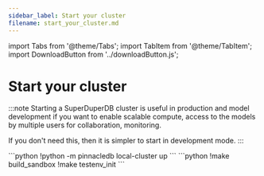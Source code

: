 ```yaml
---
sidebar_label: Start your cluster
filename: start_your_cluster.md
---
```

import Tabs from '@theme/Tabs';
import TabItem from '@theme/TabItem';
import DownloadButton from '../downloadButton.js';


<!-- TABS -->
# Start your cluster

:::note
Starting a SuperDuperDB cluster is useful in production and model development
if you want to enable scalable compute, access to the models by multiple users for collaboration, 
monitoring.

If you don't need this, then it is simpler to start in development mode.
:::


<Tabs>
    <TabItem value="Experimental Cluster" label="Experimental Cluster" default>
        ```python
        !python -m pinnacledb local-cluster up        
        ```
    </TabItem>
    <TabItem value="Docker-Compose" label="Docker-Compose" default>
        ```python
        !make build_sandbox
        !make testenv_init        
        ```
    </TabItem>
</Tabs>
<DownloadButton filename="start_your_cluster.md" />
